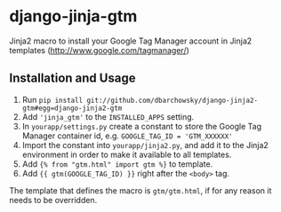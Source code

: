 django-jinja-gtm
================

Jinja2 macro to install your Google Tag Manager account in Jinja2
templates (http://www.google.com/tagmanager/)

## Installation and Usage

1. Run `pip install git://github.com/dbarchowsky/django-jinja2-gtm#egg=django-jinja2-gtm`
2. Add `'jinja_gtm'` to the `INSTALLED_APPS` setting.
3. In `yourapp/settings.py` create a constant to store the Google Tag Manager container id, e.g. `GOOGLE_TAG_ID = 'GTM_XXXXXX'`
4. Import the constant into `yourapp/jinja2.py`, and add it to the Jinja2 environment in order to make it available 
   to all templates.
5. Add `{% from "gtm.html" import gtm %}` to template.
6. Add `{{ gtm(GOOGLE_TAG_ID) }}` right after the `<body>` tag.

The template that defines the macro is `gtm/gtm.html`, if for any reason it needs to be overridden.
